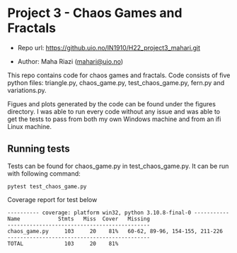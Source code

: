 # Project 3 - Chaos Games and Fractals

- Repo url: https://github.uio.no/IN1910/H22_project3_mahari.git

- Author: Maha Riazi (mahari@uio.no)

This repo contains code for chaos games and fractals. Code consists of five python files: triangle.py, chaos_game.py, test_chaos_game.py, fern.py and variations.py. 

Figues and plots generated by the code can be found under the figures directory. I was able to run every code without any issue and was able to get the tests to pass from both my own Windows machine and from an ifi Linux machine.

## Running tests

Tests can be found for chaos_game.py in test_chaos_game.py. It can be run with following 
command:
```
pytest test_chaos_game.py
```

Coverage report for test below

```
---------- coverage: platform win32, python 3.10.8-final-0 -----------
Name            Stmts   Miss  Cover   Missing
---------------------------------------------
chaos_game.py     103     20    81%   60-62, 89-96, 154-155, 211-226
---------------------------------------------
TOTAL             103     20    81%
```